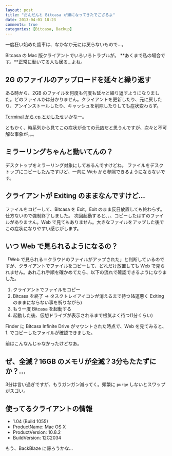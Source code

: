 ```yaml
---
layout: post
title: "だんだんと Bitcasa が嫌になってきたでござるよ"
date: 2013-04-01 18:23
comments: true
categories: [Bitcasa, Backup]
---
```

一度狂い始めた歯車は、なかなか元には戻らないもので…。
<!--more-->
Bitcasa の Mac 版クライアントでいろいろトラブルが。
**あくまで私の場合です。**正常に動いてる人も居る…よね。

## 2G のファイルのアップロードを延々と繰り返す
ある時から、2GB のファイルを何度も何度も延々と繰り返すようになりました。どのファイルかは分かりません。クライアントを更新したり、元に戻したり、アンインストールしたり、キャッシュを削除したりしても症状変わらず。

[Terminal から cp とかした](http://amay077.github.com/blog/2013/03/29/bitcasa-tips-2/)せいかなー。


ともかく、時系列から見てこの症状が全ての元凶だと思うんですが、次々と不可解な事象が。。。

## ミラーリングちゃんと動いてんの？
デスクトップをミラーリング対象にしてあるんですけどね。
ファイルをデスクトップにコピーしたんですけど、一向に Web から参照できるようにならないです。

## クライアントが Exiting のままなんですけど…
ファイルをコピーして、Bitcasa を Exit。Exit のまま反日放置しても終わらず。仕方ないので強制終了しました。
次回起動すると、、、コピーしたはずのファイルがありません。Web で見てもありません。大きなファイルをアップした後でこの症状になりやすい感じがします。

## いつ Web で見られるようになるの？
「Web で見られる＝クラウドのファイルがアップされた」と判断しているのですが、クライアントでファイルをコピーして、どれだけ放置しても Web で見られません。あれこれ手順を確かめてたら、以下の流れで確認できるようになりました。

1. クライアントでファイルをコピー
2. Bitcasa を終了 → タスクトレイアイコンが消えるまで待つ(&運悪く Exiting のままにならない事を祈りながら)
3. もう一度 Bitcasa を起動する
4. 起動した後、仮想ドライブが表示されるまで根気よく待つ(1分くらい)

Finder に Bitcasa Infinite Drive がマウントされた時点で、Web を見てみると、1. でコピーしたファイルが確認できました。

前はこんなんじゃなかったけどなあ。

## ぜ、全滅？16GB のメモリが全滅？3分もたたずにか？…
3分は言い過ぎですが、もうガンガン減ってく。頻繁に ``purge`` しないとスワップがスゴい。

## 使ってるクライアントの情報

* 1.04 (Build 1055)
* ProductName:	Mac OS X
* ProductVersion:	10.8.2
* BuildVersion:	12C2034


もう、BackBlaze に帰ろうかな...
